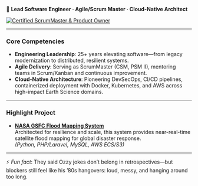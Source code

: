 🚀 **Lead Software Engineer · Agile/Scrum Master · Cloud-Native Architect**

[![Certified ScrumMaster & Product Owner](https://img.shields.io/badge/Certified%20ScrumMaster%20%26%20Product%20Owner-blue?style=for-the-badge&logo=linkedin&logoColor=white)](https://www.scrum.org/user/1119181/assessments)

---

### Core Competencies
- **Engineering Leadership**: 25+ years elevating software—from legacy modernization to distributed, resilient systems. 
- **Agile Delivery**: Serving as ScrumMaster (CSM, PSM II), mentoring teams in Scrum/Kanban and continuous improvement.
- **Cloud-Native Architecture**: Pioneering DevSecOps, CI/CD pipelines, containerized deployment with Docker, Kubernetes, and AWS across high-impact Earth Science domains.

---

### Highlight Project
- [**NASA GSFC Flood Mapping System**](https://floodmapping.gsfc.nasa.gov/)  
  Architected for resilience and scale, this system provides near-real-time satellite flood mapping for global disaster response.  
  *(Python, PHP/Laravel, MySQL, AWS ECS/S3)* 

---

⚡ *Fun fact*: They said Ozzy jokes don’t belong in retrospectives—but blockers still feel like his ’80s hangovers: loud, messy, and hanging around too long.
